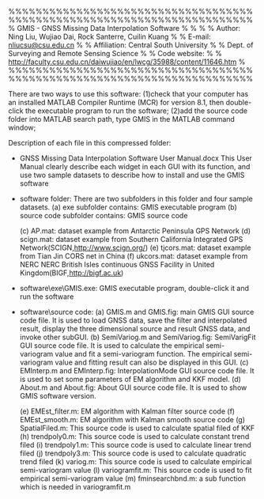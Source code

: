 %%%%%%%%%%%%%%%%%%%%%%%%%%%%%%%%%%%%%%%%%%%%%%%%%%%%%%%%%%%%%%%%%%%%%%%%
% GMIS - GNSS Missing Data Interpolation Software                      %
%                                                                      %
% Author: Ning Liu, Wujiao Dai, Rock Santerre, Cuilin Kuang            %
% E-mail: nliucsu@csu.edu.cn                                           %
% Affiliation: Central South University                                %
%              Dept. of Surveying and Remote Sensing Science           %
% Code website:                                                        %
%  http://faculty.csu.edu.cn/daiwujiao/en/lwcg/35988/content/11646.htm %
%%%%%%%%%%%%%%%%%%%%%%%%%%%%%%%%%%%%%%%%%%%%%%%%%%%%%%%%%%%%%%%%%%%%%%%%

There are two ways to use this software:
(1)check that your computer has an installed MATLAB Compiler Runtime (MCR) for version 8.1, 
   then double-click the executable program to run the software;
(2)add the source code folder into MATLAB search path, 
   type GMIS in the MATLAB command window;
   
Description of each file in this compressed folder:
- GNSS Missing Data Interpolation Software User Manual.docx
  This User Manual clearly describe each widget in each GUI with its function, and use two sample datasets to describe how to install and use the GMIS software
  
- software folder:
  There are two subfolders in this folder and four sample datasets.
  (a) exe subfolder contains: GMIS executable program
  (b) source code subfolder contains: GMIS source code
  
  (c) AP.mat: dataset example from Antarctic Peninsula GPS Network
  (d) scign.mat: dataset example from Southern California Integrated GPS Network(SCIGN,http://www.scign.org/)
  (e) tjcors.mat: dataset example from Tian Jin CORS net in China
  (f) ukcors.mat: dataset example from NERC NERC British Isles continuous GNSS Facility in United Kingdom(BIGF,http://bigf.ac.uk)
  
- software\exe\GMIS.exe:
  GMIS executable program, double-click it and run the software
  
- software\source code:
  (a) GMIS.m and GMIS.fig: main GMIS GUI source code file. It is used to load GNSS data, save the filter and interpolated result, display the three dimensional source and result GNSS data, and invoke other subGUI.
  (b) SemiVariog.m and SemiVariog.fig: SemiVarigFit GUI source code file. It is used to calculate the empirical semi-variogram value and fit a semi-variogram function. The empirical semi-variogram value and fitting result can also be displayed in this GUI.
  (c) EMInterp.m and EMInterp.fig: InterpolationMode GUI source code file. It is used to set some parameters of EM algorithm and KKF model.
  (d) About.m and About.fig: About GUI source code file. It is used to show GMIS software version.
  
  (e) EMEst_filter.m: EM algorithm with Kalman filter source code
  (f) EMEst_smooth.m: EM algorithm with Kalman smooth source code
  (g) SpatialFiled.m: This source code is used to calculate spatial filed of KKF
  (h) trendpoly0.m: This source code is used to calculate constant trend filed
  (i) trendpoly1.m: This source code is used to calculate linear trend filed
  (j) trendpoly3.m: This source code is used to calculate quadratic trend filed
  (k) variog.m: This source code is used to calculate empirical semi-variogram value
  (l) variogramfit.m: This source code is used to fit empirical semi-variogram value
  (m) fminsearchbnd.m: a sub function which is needed in variogramfit.m
  